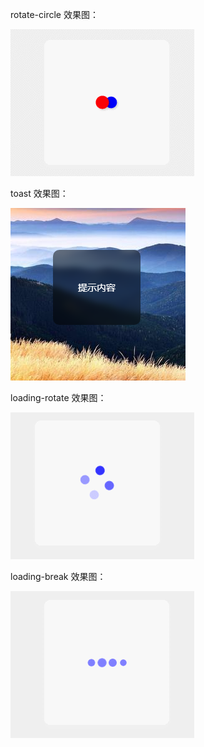 rotate-circle 效果图：

![rotate-circle](rotate-circle.gif)

toast 效果图：

![toast](toast.jpg)

loading-rotate 效果图：

![toast](loading-rotate.gif)

loading-break 效果图：

![toast](loading-break.gif)